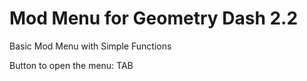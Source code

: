 # Mod Menu for Geometry Dash 2.2

Basic Mod Menu with Simple Functions

Button to open the menu: TAB
